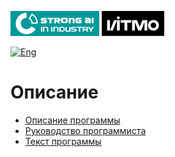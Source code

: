 [![SAI](https://github.com/ITMO-NSS-team/open-source-ops/blob/master/badges/SAI_badge_flat.svg)](https://sai.itmo.ru/)
[![ITMO](https://github.com/ITMO-NSS-team/open-source-ops/blob/master/badges/ITMO_badge_flat_rus.svg)](https://en.itmo.ru/en/)

[![Eng](https://img.shields.io/badge/lang-en-red.svg)](/docs/README_en.md)

# Описание #

* [Описание программы](program-description.md)
* [Руководство программиста](programmers-guide.md)
* [Текст программы](program-src.md)
